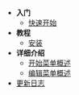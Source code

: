 * **入门**
    * [快速开始](入门/快速开始.md)
* **教程**
    * [安装](教程/安装.md)
* **详细介绍**
    * [开始菜单概述](详细介绍/开始菜单概述.md)
    * [编辑菜单概述](详细介绍/编辑菜单概述.md)
* [更新日志](更新日志/更新日志.md)
